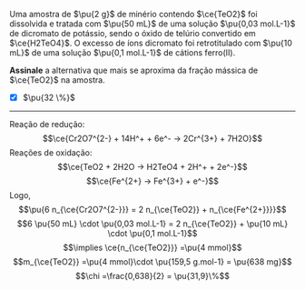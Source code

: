 Uma amostra de $\pu{2 g}$ de minério contendo $\ce{TeO2}$ foi dissolvida e tratada com $\pu{50 mL}$ de uma solução $\pu{0,03 mol.L-1}$ de dicromato de potássio, sendo o óxido de telúrio convertido em $\ce{H2TeO4}$. O excesso de íons dicromato foi retrotitulado com $\pu{10 mL}$ de uma solução $\pu{0,1 mol.L-1}$ de cátions ferro(II).

**Assinale** a alternativa que mais se aproxima da fração mássica de $\ce{TeO2}$ na amostra.

- [x] $\pu{32 \%}$

---

Reação de redução:
$$\ce{Cr2O7^{2-} + 14H^+ + 6e^- -> 2Cr^{3+} + 7H2O}$$
Reações de oxidação:
$$\ce{TeO2 + 2H2O -> H2TeO4 + 2H^+ + 2e^-}$$
$$\ce{Fe^{2+} -> Fe^{3+} + e^-}$$
Logo,
$$\pu{6 n_{\ce{Cr2O7^{2-}}} = 2 n_{\ce{TeO2}} + n_{\ce{Fe^{2+}}}}$$
$$6 \pu{50 mL} \cdot \pu{0,03 mol.L-1} = 2 n_{\ce{TeO2}} + \pu{10 mL} \cdot \pu{0,1 mol.L-1}$$
$$\implies \ce{n_{\ce{TeO2}}} =\pu{4 mmol}$$
$$m_{\ce{TeO2}} =\pu{4 mmol}\cdot \pu{159,5 g.mol-1} = \pu{638 mg}$$
$$\chi =\frac{0,638}{2} = \pu{31,9}\%$$

